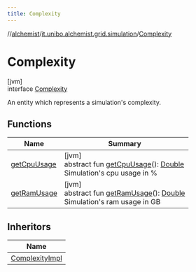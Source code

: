 ```yaml
---
title: Complexity
---
```

//[alchemist](../../../index.html)/[it.unibo.alchemist.grid.simulation](../index.html)/[Complexity](index.html)



# Complexity



[jvm]\
interface [Complexity](index.html)

An entity which represents a simulation's complexity.



## Functions


| Name | Summary |
|---|---|
| [getCpuUsage](get-cpu-usage.html) | [jvm]<br>abstract fun [getCpuUsage](get-cpu-usage.html)(): [Double](https://kotlinlang.org/api/latest/jvm/stdlib/kotlin/-double/index.html)<br>Simulation's cpu usage in % |
| [getRamUsage](get-ram-usage.html) | [jvm]<br>abstract fun [getRamUsage](get-ram-usage.html)(): [Double](https://kotlinlang.org/api/latest/jvm/stdlib/kotlin/-double/index.html)<br>Simulation's ram usage in GB |


## Inheritors


| Name |
|---|
| [ComplexityImpl](../-complexity-impl/index.html) |

